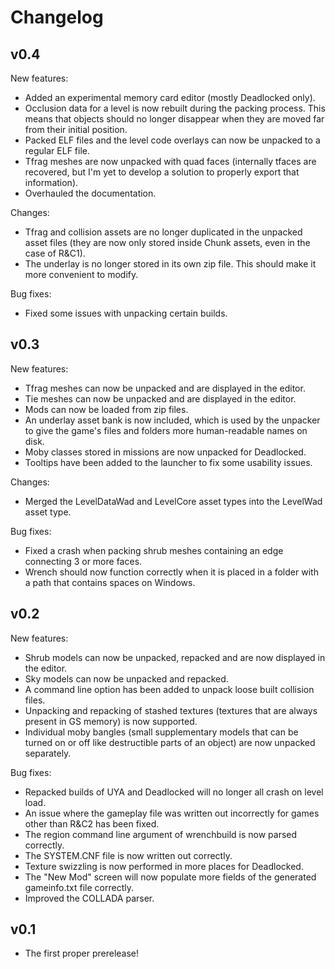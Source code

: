 # Changelog

## v0.4

New features:
- Added an experimental memory card editor (mostly Deadlocked only).
- Occlusion data for a level is now rebuilt during the packing process. This means that objects should no longer disappear when they are moved far from their initial position.
- Packed ELF files and the level code overlays can now be unpacked to a regular ELF file.
- Tfrag meshes are now unpacked with quad faces (internally tfaces are recovered, but I'm yet to develop a solution to properly export that information).
- Overhauled the documentation.

Changes:
- Tfrag and collision assets are no longer duplicated in the unpacked asset files (they are now only stored inside Chunk assets, even in the case of R&C1).
- The underlay is no longer stored in its own zip file. This should make it more convenient to modify.

Bug fixes:
- Fixed some issues with unpacking certain builds.

## v0.3

New features:
- Tfrag meshes can now be unpacked and are displayed in the editor.
- Tie meshes can now be unpacked and are displayed in the editor.
- Mods can now be loaded from zip files.
- An underlay asset bank is now included, which is used by the unpacker to give the game's files and folders more human-readable names on disk.
- Moby classes stored in missions are now unpacked for Deadlocked.
- Tooltips have been added to the launcher to fix some usability issues.

Changes:
- Merged the LevelDataWad and LevelCore asset types into the LevelWad asset type.

Bug fixes:
- Fixed a crash when packing shrub meshes containing an edge connecting 3 or more faces.
- Wrench should now function correctly when it is placed in a folder with a path that contains spaces on Windows.

## v0.2

New features:
- Shrub models can now be unpacked, repacked and are now displayed in the editor.
- Sky models can now be unpacked and repacked.
- A command line option has been added to unpack loose built collision files.
- Unpacking and repacking of stashed textures (textures that are always present in GS memory) is now supported.
- Individual moby bangles (small supplementary models that can be turned on or off like destructible parts of an object) are now unpacked separately.

Bug fixes:
- Repacked builds of UYA and Deadlocked will no longer all crash on level load.
- An issue where the gameplay file was written out incorrectly for games other than R&C2 has been fixed.
- The region command line argument of wrenchbuild is now parsed correctly.
- The SYSTEM.CNF file is now written out correctly.
- Texture swizzling is now performed in more places for Deadlocked.
- The "New Mod" screen will now populate more fields of the generated gameinfo.txt file correctly.
- Improved the COLLADA parser.

## v0.1

- The first proper prerelease!

